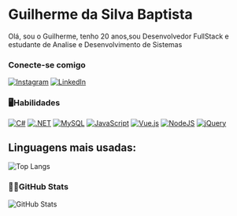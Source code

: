 # Guilherme da Silva Baptista    
Olá, sou o Guilherme, tenho 20 anos,sou Desenvolvedor FullStack e estudante de Analise e Desenvolvimento de Sistemas 

### Conecte-se comigo
[![Instagram](https://img.shields.io/badge/Instagram-E4405F?style=for-the-badge&logo=instagram&logoColor=white)](https://www.instagram.com/Guis.baptista/)
[![LinkedIn](https://img.shields.io/badge/-LinkedIn-000?style=for-the-badge&logo=linkedin&logoColor=30A3DC)](https://www.linkedin.com/in/guilherme-baptista-095981292/)


### 🖥Habilidades
[![C#](https://img.shields.io/badge/C%23-%23239120.svg?logo=cshrp&logoColor=white)](#)
[![.NET](https://img.shields.io/badge/.NET-512BD4?logo=dotnet&logoColor=fff)](#)
[![MySQL](https://img.shields.io/badge/MySQL-4479A1?logo=mysql&logoColor=fff)](#)
[![JavaScript](https://img.shields.io/badge/JavaScript-F7DF1E?logo=javascript&logoColor=000)](#)
[![Vue.js](https://img.shields.io/badge/Vue.js-4FC08D?logo=vuedotjs&logoColor=fff)](#)
[![NodeJS](https://img.shields.io/badge/Node.js-6DA55F?logo=node.js&logoColor=white)](#)
[![jQuery](https://img.shields.io/badge/jQuery-0769AD?logo=jquery&logoColor=fff)](#)

## Linguagens mais usadas: 

![Top Langs](https://github-readme-stats.vercel.app/api/top-langs/?username=Guisbaptista&layout=compact&theme=merko)

### 🐱‍👤GitHub Stats
![GitHub Stats](https://github-readme-stats.vercel.app/api?username=Guisbaptista&theme=transparent&bg_color=000&border_color=30A3DC&show_icons=true&icon_color=30A3DC&title_color=E94D5F&text_color=FFF)
